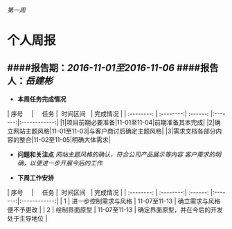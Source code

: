 ###### 第一周
# 个人周报



####报告期：*2016-11-01至2016-11-06*
####报告人：*岳建彬*
------------
- **本周任务完成情况**

| 序号      |     任务 |  时间区间   | 完成情况 |
| :--------: | :--------:| :------: |:-------:|:------------:|
|1|项目前期必要准备|11-01至11-04|前期准备其本完成|
|2|确立网站主题风格|11-01至11-03|与客户商讨后确定主题风格|
|3|需求文档各部分内容的整合|11-02至11-05|明确大体需求|

- **问题和关注点**
*网站主题风格的确认，符合公司产品展示等内容*
*客户需求的明确，以便进一步开展今后的工作*

- **下周工作安排**

| 序号      |     任务 |  时间区间   | 完成情况 |
| :--------: | :--------:| :------: |:-------:|:------------:|
|  1 | 进一步控制需求与风格  | 11-07至11-13  | 确立需求与风格便不予更改  |
|  2 | 绘制界面原型  | 11-07至11-13  | 确定界面原型，并在今后的开发处于主导地位  |




